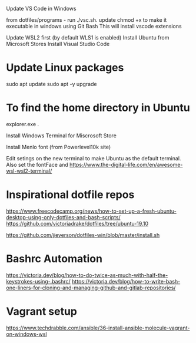Update VS Code in Windows

from dotfiles/programs - run ./vsc.sh. update chmod +x to make it executable in windows using Git Bash
This will install vscode extensions

Update WSL2 first (by default WLS1 is enabled)
Install Ubuntu from Microsoft Stores
Install Visual Studio Code
# Update Linux packages
sudo apt update
sudo apt -y upgrade

# To find the home directory in Ubuntu
explorer.exe .

Install Windows Terminal for Miscrosoft Store

Install Menlo font (from Powerlevel10k site)



Edit setings on the new terminal to make Ubuntu as the default terminal. Also set the fontFace and 
https://www.the-digital-life.com/en/awesome-wsl-wsl2-terminal/


# Inspirational dotfile repos
https://www.freecodecamp.org/news/how-to-set-up-a-fresh-ubuntu-desktop-using-only-dotfiles-and-bash-scripts/
https://github.com/victoriadrake/dotfiles/tree/ubuntu-19.10

https://github.com/jieverson/dotfiles-win/blob/master/install.sh

# Bashrc Automation
https://victoria.dev/blog/how-to-do-twice-as-much-with-half-the-keystrokes-using-.bashrc/
https://victoria.dev/blog/how-to-write-bash-one-liners-for-cloning-and-managing-github-and-gitlab-repositories/

# Vagrant setup
https://www.techdrabble.com/ansible/36-install-ansible-molecule-vagrant-on-windows-wsl